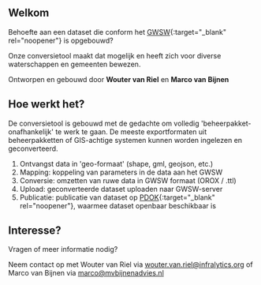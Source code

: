 ## Welkom

Behoefte aan een dataset die conform het [GWSW](http://data.gwsw.nl/){:target="_blank" rel="noopener"} is opgebouwd?

Onze conversietool maakt dat mogelijk en heeft zich voor diverse waterschappen en gemeenten bewezen.

Ontworpen en gebouwd door __Wouter van Riel__ en __Marco van Bijnen__


## Hoe werkt het?

De conversietool is gebouwd met de gedachte om volledig 'beheerpakket-onafhankelijk' te werk te gaan. De meeste exportformaten uit beheerpakketten of GIS-achtige systemen kunnen worden ingelezen en geconverteerd.

1. Ontvangst data in 'geo-formaat' (shape, gml, geojson, etc.)
2. Mapping: koppeling van parameters in de data aan het GWSW
3. Conversie: omzetten van ruwe data in GWSW formaat (OROX / .ttl)
4. Upload: geconverteerde dataset uploaden naar GWSW-server
5. Publicatie: publicatie  van dataset op [PDOK](https://www.pdok.nl/viewer/){:target="_blank" rel="noopener"}, waarmee dataset openbaar beschikbaar is

## Interesse?

Vragen of meer informatie nodig?

Neem contact op met Wouter van Riel via [wouter.van.riel@infralytics.org](mailto:wouter.van.riel@infralytics.org) of Marco van Bijnen via [marco@mvbijnenadvies.nl](mailto:marco@mvbijnenadvies.nl)
